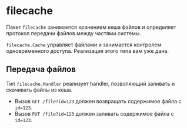 # filecache

Пакет `filecache` занимается хранением кеша файлов и определяет протокол передачи файлов между частями системы.

`filecache.Cache` управляет файлами и занимается контролем одновременного доступа. Реализация этого типа вам уже дана.

## Передача файлов

Тип `filecache.Handler` реализует handler, позволяющий заливать и скачивать файлы из кеша.

- Вызов `GET /file?id=123` должен возвращать содержимое файла с `id=123`.
- Вызов `PUT /file?id=123` должен заливать содержимое файла с `id=123`.

